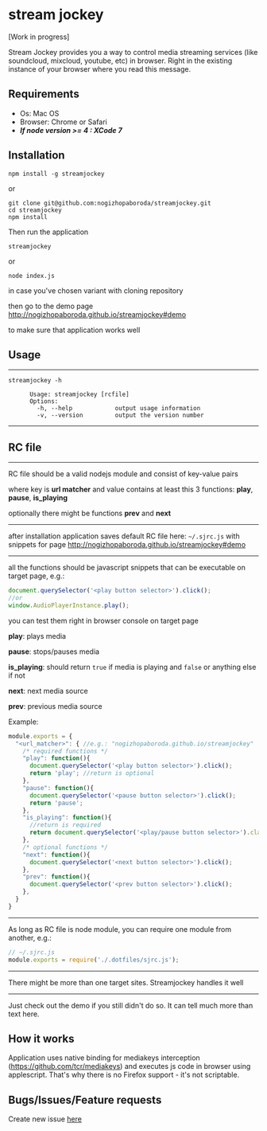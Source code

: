 # stream jockey

[Work in progress]

Stream Jockey provides you a way to control media streaming services (like soundcloud, mixcloud, youtube, etc) in browser. Right in the existing instance of your browser where you read this message.

## Requirements

- Os: Mac OS
- Browser: Chrome or Safari
- ***If node version >= 4 : XCode 7***

## Installation
```shell
npm install -g streamjockey
```
or
```shell
git clone git@github.com:nogizhopaboroda/streamjockey.git
cd streamjockey
npm install
```

Then run the application
```shell
streamjockey
```
or
```shell
node index.js
```
in case you've chosen variant with cloning repository

then go to the demo page http://nogizhopaboroda.github.io/streamjockey#demo

to make sure that application works well

## Usage

***
```shell
streamjockey -h

      Usage: streamjockey [rcfile]
      Options:
        -h, --help            output usage information
        -v, --version         output the version number
```
***

## RC file
***
RC file should be a valid nodejs module and consist of key-value pairs 

where key is **url matcher** and value contains at least this 3 functions: **play**, **pause**, **is_playing**

optionally there might be functions **prev** and **next**

***

after installation application saves default RC file here: `~/.sjrc.js` with snippets for page http://nogizhopaboroda.github.io/streamjockey#demo

***

all the functions should be javascript snippets that can be executable on target page, e.g.:
```js
document.querySelector('<play button selector>').click();
//or
window.AudioPlayerInstance.play();
```

you can test them right in browser console on target page

**play**: plays media

**pause**: stops/pauses media

**is_playing**: should return `true` if media is playing and `false` or anything else if not

**next**: next media source

**prev**: previous media source

Example:
```js
module.exports = {
  "<url_matcher>": { //e.g.: "nogizhopaboroda.github.io/streamjockey"
    /* required functions */
    "play": function(){
      document.querySelector('<play button selector>').click();
      return 'play'; //return is optional
    },
    "pause": function(){
      document.querySelector('<pause button selector>').click();
      return 'pause';
    },
    "is_playing": function(){
      //return is required
      return document.querySelector('<play/pause button selector>').classList.contains('playing');
    },
    /* optional functions */
    "next": function(){
      document.querySelector('<next button selector>').click();
    },
    "prev": function(){
      document.querySelector('<prev button selector>').click();
    },
  }
}
```

***

As long as RC file is node module, you can require one module from another, e.g.:
```js
// ~/.sjrc.js
module.exports = require('./.dotfiles/sjrc.js');
```

***

There might be more than one target sites. Streamjockey handles it well

***

Just check out the demo if you still didn't do so. It can tell much more than text here. 

## How it works
Application uses native binding for mediakeys interception (https://github.com/tcr/mediakeys) and executes js code in browser using applescript.
That's why there is no Firefox support - it's not scriptable.

## Bugs/Issues/Feature requests
Create new issue [here](https://github.com/nogizhopaboroda/streamjockey/issues)
